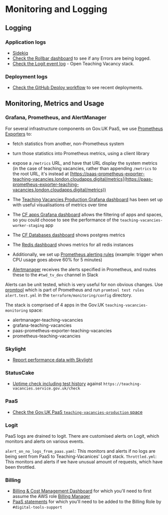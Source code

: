 # Monitoring and Logging

## Logging

### Application logs

- [Sidekiq](https://teaching-vacancies.service.gov.uk/sidekiq)
- [Check the Rollbar dashboard](https://rollbar.com/dfe/teacher-vacancies/) to see if any Errors are being logged.
- [Check the Logit event log](https://dashboard.logit.io) - Open Teaching Vacancy stack.

### Deployment logs

- [Check the GitHub Deploy workflow](https://github.com/DFE-Digital/teaching-vacancies/actions?query=workflow%3ADeploy) to see recent deployments.

## Monitoring, Metrics and Usage

### Grafana, Prometheus, and AlertManager

For several infrastructure components on Gov.UK PaaS, we use [Prometheus Exporters](https://prometheus.io/docs/instrumenting/exporters/) to:
- fetch statistics from another, non-Prometheus system
- turn those statistics into Prometheus metrics, using a client library
- expose a `/metrics` URL, and have that URL display the system metrics (in the case of teaching vacancies, rather than appending `/metrics` to the root URL, it's instead at [https://paas-prometheus-exporter-teaching-vacancies.london.cloudapps.digital/metrics](https://paas-prometheus-exporter-teaching-vacancies.london.cloudapps.digital/metrics))

- The [Teaching Vacancies Production Grafana dashboard](https://grafana-teaching-vacancies.london.cloudapps.digital/d/6Ac4lUWGk/teaching-vacancies-production?orgId=1&refresh=5s) has been set up with useful visualisations of metrics over time
- The [CF apps Grafana dashboard](https://grafana-teaching-vacancies.london.cloudapps.digital/d/eF19g4RZx/cf-apps?orgId=1&refresh=10s) allows the filtering of apps and spaces, so you could choose to see the performance of the `teaching-vacancies-worker-staging` app
- The [CF Databases dashboard](https://grafana-teaching-vacancies.london.cloudapps.digital/d/a2FR6FUMz/cf-databases?orgId=1&refresh=10s&var-SpaceName=teaching-vacancies-production&var-Services=teaching-vacancies-postgres-production) shows postgres metrics
- The [Redis dashboard](https://grafana-teaching-vacancies.london.cloudapps.digital/d/_XaXFGTMz/redis-dashboard-for-prometheus-redis-exporter-1-x?orgId=1&refresh=30s) shows metrics for all redis instances

- Additionally, we set up [Prometheus alerting rules](https://prometheus-teaching-vacancies.london.cloudapps.digital/alerts) (example: trigger when CPU usage goes above 60% for 5 minutes)
- [Alertmanager](https://alertmanager-teaching-vacancies.london.cloudapps.digital/#/alerts) receives the alerts specified in Prometheus, and routes these to the `#twd_tv_dev` channel in Slack

Alerts can be unit tested, which is very useful for non obvious changes. Use [promtool](https://prometheus.io/docs/prometheus/latest/configuration/unit_testing_rules/)
which is part of Prometheus and run `promtool test rules alert.test.yml` in the `terraform/monitoring/config` directory.

The stack is comprised of 4 apps in the Gov.UK `teaching-vacancies-monitoring` space:

- alertmanager-teaching-vacancies
- grafana-teaching-vacancies
- paas-prometheus-exporter-teaching-vacancies
- prometheus-teaching-vacancies

### Skylight

- [Report performance data with Skylight](https://www.skylight.io/app/applications/xsMWeSG9ned8/recent/6h/endpoints)

### StatusCake

- [Uptime check including test history](https://app.statuscake.com/UptimeStatus.php?tid=5636370) against `https://teaching-vacancies.service.gov.uk/check`

### PaaS

- [Check the Gov.UK PaaS `teaching-vacancies-production` space](https://admin.london.cloud.service.gov.uk/organisations/386a9502-d9b6-4aba-b3c3-ebe4fa3f963e/spaces/ebce88e9-8d3e-424b-8da3-c8dc0072b900/applications)

### Logit

PaaS logs are drained to logit. There are customised alerts on Logit, which monitors and alerts on various events.

`alert_on_no_logs_from_paas.yaml`: This monitors and alerts if no logs are being sent from PaaS to Teaching-Vacanices' Logit stack.
`Throttled.yml`: This monitors and alerts if we have unusual amount of requests, which have been throttled.

### Billing

- [Billing & Cost Management Dashboard](https://console.aws.amazon.com/billing/home#/) for which you'll need to first assume the AWS role [Billing Manager](https://console.aws.amazon.com/iam/home?region=eu-west-2#/roles/BillingManager)
- [PaaS statements](https://admin.london.cloud.service.gov.uk/organisations/386a9502-d9b6-4aba-b3c3-ebe4fa3f963e/statements) for which you'll need to be added to the Billing Role by `#digital-tools-support`
